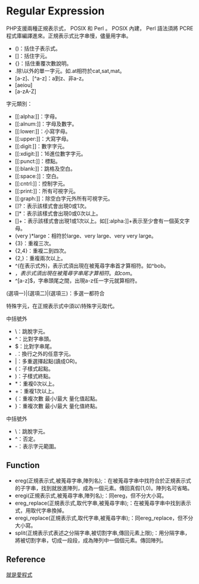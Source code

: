 Regular Expression
==================

PHP支援兩種正規表示式， POSIX 和 Perl 。 POSIX 內建， Perl 語法須將 PCRE 程式庫編譯進來。正規表示式比字串慢，儘量用字串。

* ()：括住子表示式。
* []：括住字元。
* {}：括住重覆次數說明。
* .除\以外的單一字元。如.at相符於cat,sat,mat。
* [a-z]、[^a-z]：a到z、非a-z。
* [aeiou]
* [a-zA-Z]

字元類別：

* [[:alpha:]]：字母。
* [[:alnum:]]：字母及數字。
* [[:lower:]]：小寫字母。
* [[:upper:]]：大寫字母。
* [[:digit:]]：數字字元。
* [[:xdigit:]]：16進位數字字元。
* [[:punct:]]：標點。
* [[:blank:]]：跳格及空白。
* [[:space:]]：空白。
* [[:cntrl:]]：控制字元。
* [[:print:]]：所有可視字元。
* [[:graph:]]：除空白字元外所有可視字元。
* []?：表示該樣式會出現0或1次。
* []*：表示該樣式會出現0或0次以上。
* []+：表示該樣式會出現1或1次以上。如[[:alpha:]]+表示至少會有一個英文字母。
* (very )*large：相符於large、very large、very very large。
* {3}：重複三次。
* {2,4}：重複二到四次。
* {2,}：重複兩次以上。
* ^(在表示式外)，表示式須出現在被蒐尋字串首才算相符。如^bob。
* $，表示式須出現在被蒐尋字串尾才算相符。如com$。
* ^[a-z]$，字串頭尾之間，出現a-z任一字元就算相符。

(選項一)|(選項二)|(選項三)：多選一都符合

特殊字元，在正規表示式中須以\特殊字元取代。

中括號外

* \：跳脫字元。
* ^：比對字串頭。
* $：比對字串尾。
* .：換行之外的任意字元。
* |：多重選擇起點(讀成OR)。
* (：子樣式起點。
* )：子樣式終點。
* *：重複0次以上。
* +：重複1次以上。
* {：重複次數 最小/最大 量化值起點。
* }：重複次數 最小/最大 量化值終點。

中括號外

* \：跳脫字元。
* ^：否定。
* -：表示字元範圍。

Function
--------

* ereg(正規表示式,被蒐尋字串,陣列名);：在被蒐尋字串中找符合於正規表示式的子字串，找到就放進陣列，成為一個元素。傳回真假(1,0)。陣列名可省略。
* eregi(正規表示式,被蒐尋字串,陣列名);：同ereg，但不分大小寫。
* ereg_replace(正規表示式,取代字串,被蒐尋字串);：在被蒐尋字串中找到表示式，用取代字串換掉。
* eregi_replace(正規表示式,取代字串,被蒐尋字串);：同ereg_replace，但不分大小寫。
* split(正規表示式表述之分隔字串,被切割字串,傳回元素上限);：用分隔字串，將被切割字串，切成一段段，成為陣列中一個個元素。傳回陣列。

Reference
--------
[就是愛程式](https://atedev.wordpress.com/2007/11/23/%E6%AD%A3%E8%A6%8F%E8%A1%A8%E7%A4%BA%E5%BC%8F-regular-expression/)
